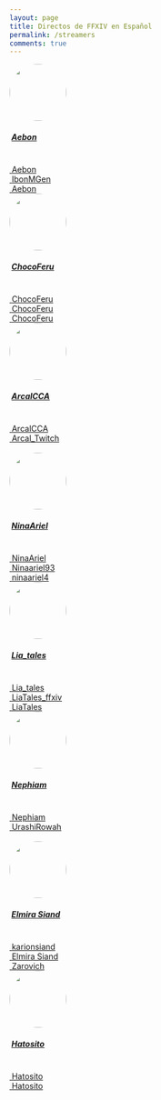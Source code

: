 ```yaml
---
layout: page
title: Directos de FFXIV en Español
permalink: /streamers
comments: true
---
```


<div class="container mt-5 mb-3">
    <div class="row">
        <!-- Streamer -->
        <div class="col-md-4">
            <div class="card p-3 mb-2">
                <div class="d-flex justify-content-between">
                    <div class="d-flex flex-row align-items-center">
                        <div class="icon"><a href="https://www.twitch.tv/aebon" target="_blank"><img style="border-radius: 50%;" height="100" src="https://static-cdn.jtvnw.net/jtv_user_pictures/f7bb8dbc-4dbb-440a-b8fa-d81095815cf6-profile_image-300x300.png"></a></div>
                        <div class="ms-2 c-details">
                            <h5 class="mb-0">&nbsp;<a href="https://www.twitch.tv/aebon" target="_blank">Aebon</a></h5><span></span>
                        </div>
                    </div>
                    <div class="badge"> <span>&nbsp;</span> </div>
                </div>
                <div class="mt-5">
                    <a href="https://www.twitch.tv/aebon" target="_blank"><i class="fab fa-twitch">&nbsp;</i>Aebon</a><br/>
                    <a href="https://twitter.com/IbonMGen" target="_blank"><i class="fab fa-twitter">&nbsp;</i>IbonMGen</a><br/>
                    <a href="https://www.youtube.com/channel/UCcU3WnwTatLRqmUdjYLPkvw" target="_blank"><i class="fab fa-youtube">&nbsp;</i>Aebon</a>
                </div>
            </div>
        </div>
        <!-- Streamer -->
        <div class="col-md-4">
            <div class="card p-3 mb-2">
                <div class="d-flex justify-content-between">
                    <div class="d-flex flex-row align-items-center">
                        <div class="icon"><a href="https://www.twitch.tv/chocoferu" target="_blank"><img style="border-radius: 50%;" height="100" src="https://static-cdn.jtvnw.net/jtv_user_pictures/f8f8aa3c-68d6-4864-987d-b5952fcdc5d0-profile_image-70x70.png"></a></div>
                        <div class="ms-2 c-details">
                            <h5 class="mb-0">&nbsp;<a href="https://www.twitch.tv/chocoferu" target="_blank">ChocoFeru</a></h5><span></span>
                        </div>
                    </div>
                    <div class="badge"> <span>&nbsp;</span> </div>
                </div>
                <div class="mt-5">
                    <a href="https://www.twitch.tv/chocoferu" target="_blank"><i class="fab fa-twitch">&nbsp;</i>ChocoFeru</a><br/>
                    <a href="https://twitter.com/ChocoFeru" target="_blank"><i class="fab fa-twitter">&nbsp;</i>ChocoFeru</a><br/>
                    <a href="https://www.youtube.com/user/ChocoFeru" target="_blank"><i class="fab fa-youtube">&nbsp;</i>ChocoFeru</a>
                </div>
            </div>
        </div>
        <!-- Streamer -->
        <div class="col-md-4">
            <div class="card p-3 mb-2">
                <div class="d-flex justify-content-between">
                    <div class="d-flex flex-row align-items-center">
                        <div class="icon"><a href="https://www.twitch.tv/arcalcca" target="_blank"><img style="border-radius: 50%;" height="100" src="https://static-cdn.jtvnw.net/jtv_user_pictures/5a8fbd31-d826-407b-9a08-6b2c3527250d-profile_image-300x300.png"></a></div>
                        <div class="ms-2 c-details">
                            <h5 class="mb-0">&nbsp;<a href="https://www.twitch.tv/arcalcca" target="_blank">ArcalCCA</a></h5><span></span>
                        </div>
                    </div>
                    <div class="badge"> <span>&nbsp;</span> </div>
                </div>
                <div class="mt-5">
                    <a href="https://www.twitch.tv/arcalcca" target="_blank"><i class="fab fa-twitch">&nbsp;</i>ArcalCCA</a><br/>
                    <a href="https://twitter.com/Arcal_Twitch" target="_blank"><i class="fab fa-twitter">&nbsp;</i>Arcal_Twitch</a><br/>
                    &nbsp;
                </div>
            </div>
        </div>                
    </div>
</div>

<div class="container mt-5 mb-3">
    <div class="row">
        <!-- Streamer -->
        <div class="col-md-4">
            <div class="card p-3 mb-2">
                <div class="d-flex justify-content-between">
                    <div class="d-flex flex-row align-items-center">
                        <div class="icon"><a href="https://www.twitch.tv/ninaariel" target="_blank"><img style="border-radius: 50%;" height="100" src="https://static-cdn.jtvnw.net/jtv_user_pictures/2b7db710-78ac-4f47-9eb4-7a2fbb442d29-profile_image-300x300.png"></a></div>
                        <div class="ms-2 c-details">
                            <h5 class="mb-0">&nbsp;<a href="https://www.twitch.tv/ninaariel" target="_blank">NinaAriel</a></h5><span></span>
                        </div>
                    </div>
                    <div class="badge"> <span>&nbsp;</span> </div>
                </div>
                <div class="mt-5">
                    <a href="https://www.twitch.tv/ninaariel" target="_blank"><i class="fab fa-twitch">&nbsp;</i>NinaAriel</a><br/>
                    <a href="https://twitter.com/Ninaariel93" target="_blank"><i class="fab fa-twitter">&nbsp;</i>Ninaariel93</a><br/>
                    <a href="https://www.instagram.com/ninaariel4/" target="_blank"><i class="fab fa-instagram">&nbsp;</i>ninaariel4</a>
                </div>
            </div>
        </div>
        <!-- Streamer -->
        <div class="col-md-4">
            <div class="card p-3 mb-2">
                <div class="d-flex justify-content-between">
                    <div class="d-flex flex-row align-items-center">
                        <div class="icon"><a href="https://www.twitch.tv/lia_tales" target="_blank"><img style="border-radius: 50%;" height="100" src="https://static-cdn.jtvnw.net/jtv_user_pictures/7ea51a40-9a68-4650-801a-dda1e80f27a6-profile_image-70x70.png"></a></div>
                        <div class="ms-2 c-details">
                            <h5 class="mb-0">&nbsp;<a href="https://www.twitch.tv/lia_tales" target="_blank">Lia_tales</a></h5><span></span>
                        </div>
                    </div>
                    <div class="badge"> <span>&nbsp;</span> </div>
                </div>
                <div class="mt-5">
                    <a href="https://www.twitch.tv/lia_tales" target="_blank"><i class="fab fa-twitch">&nbsp;</i>Lia_tales</a><br/>
                    <a href="https://twitter.com/LiaTales_ffxiv" target="_blank"><i class="fab fa-twitter">&nbsp;</i>LiaTales_ffxiv</a><br/>
                    <a href="https://www.youtube.com/c/LiaTales" target="_blank"><i class="fab fa-youtube">&nbsp;</i>LiaTales</a>
                </div>
            </div>
        </div>
        <!-- Streamer -->
        <div class="col-md-4">
            <div class="card p-3 mb-2">
                <div class="d-flex justify-content-between">
                    <div class="d-flex flex-row align-items-center">
                        <div class="icon"><a href="https://www.twitch.tv/Nephiam" target="_blank"><img style="border-radius: 50%;" height="100" src="https://static-cdn.jtvnw.net/jtv_user_pictures/77b16b95-7288-4b9c-b2c1-58ddd1ef88fc-profile_image-70x70.png"></a></div>
                        <div class="ms-2 c-details">
                            <h5 class="mb-0">&nbsp;<a href="https://www.twitch.tv/Nephiam" target="_blank">Nephiam</a></h5><span></span>
                        </div>
                    </div>
                    <div class="badge"> <span>&nbsp;</span> </div>
                </div>
                <div class="mt-5">
                    <a href="https://www.twitch.tv/Nephiam" target="_blank"><i class="fab fa-twitch">&nbsp;</i>Nephiam</a><br/>
                    <a href="https://twitter.com/UrashiRowah" target="_blank"><i class="fab fa-twitter">&nbsp;</i>UrashiRowah</a><br/>
                    &nbsp;<br/>
                </div>
            </div>
        </div>                        
    </div>
</div>

<div class="container mt-5 mb-3">
    <div class="row">
        <!-- Streamer -->
        <div class="col-md-4">
            <div class="card p-3 mb-2">
                <div class="d-flex justify-content-between">
                    <div class="d-flex flex-row align-items-center">
                        <div class="icon"><a href="https://www.twitch.tv/karionsiand" target="_blank"><img style="border-radius: 50%;" height="100" src="https://static-cdn.jtvnw.net/jtv_user_pictures/aa20efbe-23ad-4eee-b1e6-47dbdec60400-profile_image-70x70.png"></a></div>
                        <div class="ms-2 c-details">
                            <h5 class="mb-0">&nbsp;<a href="https://www.twitch.tv/karionsiand" target="_blank">Elmira Siand</a></h5><span></span>
                        </div>
                    </div>
                    <div class="badge"> <span>&nbsp;</span> </div>
                </div>
                <div class="mt-5">
                    <a href="https://www.twitch.tv/karionsiand" target="_blank"><i class="fab fa-twitch">&nbsp;</i>karionsiand</a><br/>
                    <a href="https://twitter.com/elmira_siand" target="_blank"><i class="fab fa-twitter">&nbsp;</i>Elmira Siand</a><br/>                    
                    <a href="https://www.youtube.com/zarovich" target="_blank"><i class="fab fa-youtube">&nbsp;</i>Zarovich</a>
                </div>
            </div>
        </div> 
        <!-- Streamer -->
        <div class="col-md-4">
            <div class="card p-3 mb-2">
                <div class="d-flex justify-content-between">
                    <div class="d-flex flex-row align-items-center">
                        <div class="icon"><a href="https://www.twitch.tv/hatosito" target="_blank"><img style="border-radius: 50%;" height="100" src="https://pbs.twimg.com/profile_images/1361133316812996610/ksnhBgEx_400x400.jpg"></a></div>
                        <div class="ms-2 c-details">
                            <h5 class="mb-0">&nbsp;<a href="https://www.twitch.tv/hatosito" target="_blank">Hatosito</a></h5><span></span>
                        </div>
                    </div>
                    <div class="badge"> <span>&nbsp;</span> </div>
                </div>
                <div class="mt-5">
                    <a href="https://www.twitch.tv/hatosito" target="_blank"><i class="fab fa-twitch">&nbsp;</i>Hatosito</a><br/>
                    <a href="https://twitter.com/hatosito" target="_blank"><i class="fab fa-twitter">&nbsp;</i>Hatosito</a>
                </div>
            </div>
        </div>                         
    </div>
</div>
